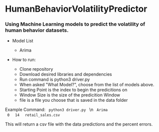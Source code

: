# HumanBehaviorVolatilityPredictor
### Using Machine Learning models to predict the volatility of human behavior datasets.

* Model List
  * Arima

* How to run:
  * Clone repository
  * Download desired libraries and dependencies
  * Run command is python3 driver.py
  * When asked "What Model?", choose from the list of models above.
  * Starting Point is the index to begin the predicitions on
  * Window Size is the size of the predicition Window
  * file is a file you choose that is saved in the data folder
  
  
Example Command:
<code> python3 driver.py </code> \n
<code> Arima </code>
<code> 0 </code>
<code> 14 </code>
<code> retail_sales.csv </code>
  
This will return a csv file with the data predictions and the percent errors. 


